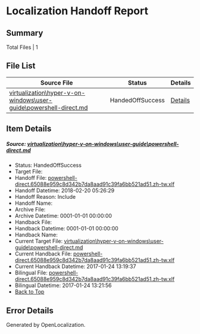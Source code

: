 # <a name='report-top'></a> Localization Handoff Report

## Summary
 Total Files | 1

## File List
 Source File | Status | Details 
 ----------- | ------ | ------- 
 [virtualization\hyper-v-on-windows\user-guide\powershell-direct.md](https://github.com/Microsoft/Virtualization-Documentation-Private/blob/e7fa38bcb7744a34e7a58978b55af1fbf6353247/virtualization/hyper-v-on-windows/user-guide/powershell-direct.md) | HandedOffSuccess | [Details](#779dcf51d4903c9467cc52dbadb865beb9929bd2320)

## Item Details
##### <a name='779dcf51d4903c9467cc52dbadb865beb9929bd2320'></a> Source: [virtualization\hyper-v-on-windows\user-guide\powershell-direct.md](https://github.com/Microsoft/Virtualization-Documentation-Private/blob/e7fa38bcb7744a34e7a58978b55af1fbf6353247/virtualization/hyper-v-on-windows/user-guide/powershell-direct.md)
* Status: HandedOffSuccess
* Target File: 
* Handoff File: [powershell-direct.65088e959c8d342b7da8aad91c39fa6bb521ad51.zh-tw.xlf](https://github.com/MicrosoftDocs/Virtualization-Documentation-Private.handoff/blob/a64f48ff4cc4174fbaec535f5eabf8229c13b29d/ol-handoff/MicrosoftDocs/Virtualization-Documentation-Private.zh-tw/live/powershell-direct.65088e959c8d342b7da8aad91c39fa6bb521ad51.zh-tw.xlf)
* Handoff Datetime: 2018-02-20 05:26:29
* Handoff Reason: Include
* Handoff Name: 
* Archive File: 
* Archive Datetime: 0001-01-01 00:00:00
* Handback File: 
* Handback Datetime: 0001-01-01 00:00:00
* Handback Name: 
* Current Target File: [virtualization\hyper-v-on-windows\user-guide\powershell-direct.md](https://github.com/MicrosoftDocs/Virtualization-Documentation-Private.zh-tw/blob/5b7022a9f7c04887f46b62028a5634d1a10e4e6a/virtualization/hyper-v-on-windows/user-guide/powershell-direct.md)
* Current Handback File: [powershell-direct.65088e959c8d342b7da8aad91c39fa6bb521ad51.zh-tw.xlf](https://github.com/MicrosoftDocs/Virtualization-Documentation-Private.handback/blob/de9afe5b1f155dfcfbe263495e1f038950647fbb/ol-handback/Microsoft/Virtualization-Documentation-Private.zh-tw/live/powershell-direct.65088e959c8d342b7da8aad91c39fa6bb521ad51.zh-tw.xlf)
* Current Handback Datetime: 2017-01-24 13:19:37
* Bilingual File: [powershell-direct.65088e959c8d342b7da8aad91c39fa6bb521ad51.zh-tw.xlf](https://github.com/MicrosoftDocs/Virtualization-Documentation-Private.handback/blob/de9afe5b1f155dfcfbe263495e1f038950647fbb/ol-handback/Microsoft/Virtualization-Documentation-Private.zh-tw/live/powershell-direct.65088e959c8d342b7da8aad91c39fa6bb521ad51.zh-tw.xlf)
* Bilingual Datetime: 2017-01-24 13:21:56
* [Back to Top](#report-top)


## Error Details

Generated by OpenLocalization.
